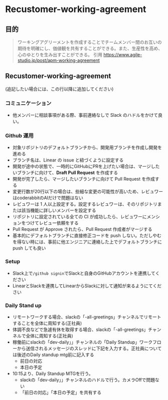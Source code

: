 # Recustomer-working-agreement

## 目的

> ワーキングアグリーメントを作成することでチームメンバー間のお互いの期待を明確にし、価値観を共有することができる。また、生産性を高め、心のゆとりを生み出すことができる。
> 引用
> https://www.agile-studio.jp/post/apm-working-agreement

## Recustomer-working-agreement

(追記したい場合には、この行以降に追加してください)

### コミュニケーション

- 他メンバーに相談事項がある際、事前連絡なしで Slack のハドルをかけて良い。

### Github 運用

- 対象リポジトリのデフォルトブランチから、開発用ブランチを作成し開発を進める
- ブランチ名は、Linear の issue と紐づくように設定する
- 開発が途中の状態で、一時的にGitHubにPRを上げたい場合は、マージしたいブランチに向けて、**Draft Pull Request** を作成する
- 開発が完了したら、マージしたいブランチに向けて Pull Request を作成する
- 変更行数が20行以下の場合は、些細な変更の可能性が高いため、レビュワーはcoderabbitのAIだけで問題はない
- レビュワーは 1 人以上設定する。設定するレビュワーは、そのリポジトリまたは該当機能に詳しいメンバーを設定する
- リポジトリに設定されている全ての CI が成功したら、レビュワーにメンションをつけてレビュー依頼をする
- Pull Request が Approve されたら、Pull Request 作成者がマージする
- 基本的にデフォルトブランチに直接修正コードを push しない。ただしやむを得ない時には、事前に他エンジニアに連絡した上でデフォルトブランチに push しても良い

### Setup

- Slack上で`/github signin`でSlackと自身のGitHubアカウントを連携してください
- LinearとSlackを連携してLinearからSlackに対して通知が来るようにてください


### Daily Stand up

- リモートワークする場合、slackの「-all-greetings」チャンネルでリモートすることを全体に周知する(正社員)
- 体調不良などで急遽有休を取得する場合、slackの「-all-greetings」チャンネルで全体に周知する(正社員)
- 稼働前にslackの「dev-daily」」チャンネルの「Daily Standup」ワークフローから送信されるメッセージのスレッドに下記を入力する。正社員については後述のDaily standup mtg前に記入する
    - 前日の対応
    - 本日の予定
- 10:15より、Daily Standup MTGを行う。
    - slackの「dev-daily」」チャンネルのハドルで行う。カメラOffで問題ない
    - 「前日の対応」「本日の予定」を共有する
